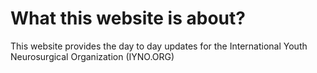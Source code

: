 # What this website is about?

This website provides the day to day updates for the International Youth Neurosurgical Organization (IYNO.ORG)